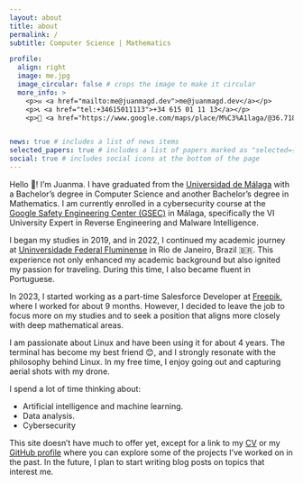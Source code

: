 ```yaml
---
layout: about
title: about
permalink: /
subtitle: Computer Science | Mathematics

profile:
  align: right
  image: me.jpg
  image_circular: false # crops the image to make it circular
  more_info: >
    <p>✉️ <a href="mailto:me@juanmagd.dev">me@juanmagd.dev</a></p>
    <p>📞 <a href="tel:+34615011113">+34 615 01 11 13</a></p>
    <p>🌴 <a href="https://www.google.com/maps/place/M%C3%A1laga/@36.7183199,-4.7782104,10z/data=!3m1!4b1!4m6!3m5!1s0xd7259c44fdb212d:0x6025dc92c9ca32cf!8m2!3d36.7178196!4d-4.425557!16s%2Fg%2F11b7c714d1?entry=ttu" target="_blank">Málaga, Spain</a></p>


news: true # includes a list of news items
selected_papers: true # includes a list of papers marked as "selected={true}"
social: true # includes social icons at the bottom of the page
---
```


Hello 👋! I’m Juanma. I have graduated from the [Universidad de Málaga](https://www.uma.es) with a Bachelor’s degree in Computer Science and another Bachelor’s degree in Mathematics. I am currently enrolled in a cybersecurity course at the [Google Safety Engineering Center (GSEC)](https://safety.google/intl/es_es/engineering-center-malaga/) in Málaga, specifically the VI University Expert in Reverse Engineering and Malware Intelligence.

I began my studies in 2019, and in 2022, I continued my academic journey at [Uninversidade Federal Fluminense](https://www.uff.br/) in Rio de Janeiro, Brazil 🇧🇷. This experience not only enhanced my academic background but also ignited my passion for traveling. During this time, I also became fluent in Portuguese.

In 2023, I started working as a part-time Salesforce Developer at [Freepik](https://freepik.com), where I worked for about 9 months. However, I decided to leave the job to focus more on my studies and to seek a position that aligns more closely with deep mathematical areas.

I am passionate about Linux and have been using it for about 4 years. The terminal has become my best friend 😊, and I strongly resonate with the philosophy behind Linux. In my free time, I enjoy going out and capturing aerial shots with my drone.

I spend a lot of time thinking about:
 - Artificial intelligence and machine learning.
 - Data analysis.
 - Cybersecurity

This site doesn’t have much to offer yet, except for a link to my [CV](https://juanmagd.dev/assets/pdf/CV.pdf) or my [GitHub profile](https://github.com/juanmagdev) where you can explore some of the projects I’ve worked on in the past. In the future, I plan to start writing blog posts on topics that interest me.

